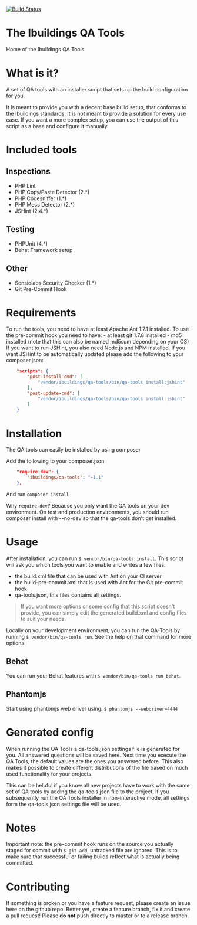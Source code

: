 [![Build Status](https://travis-ci.org/ibuildingsnl/qa-tools.svg?branch=master)](https://travis-ci.org/ibuildingsnl/qa-tools)

The Ibuildings QA Tools
=======================

Home of the Ibuildings QA Tools

# What is it?
A set of QA tools with an installer script that sets up the build configuration for you.

It is meant to provide you with a decent base build setup, that conforms to the Ibuildings standards.
It is not meant to provide a solution for every use case. If you want a more complex setup, you can use the
output of this script as a base and configure it manually.

# Included tools
## Inspections
 - PHP Lint
 - PHP Copy/Paste Detector (2.*)
 - PHP Codesniffer (1.*)
 - PHP Mess Detector (2.*)
 - JSHint (2.4.*)

## Testing
 - PHPUnit (4.*)
 - Behat Framework setup

## Other
 - Sensiolabs Security Checker (1.*)
 - Git Pre-Commit Hook

# Requirements
To run the tools, you need to have at least Apache Ant 1.7.1 installed.
To use the pre-commit hook you need to have:
    - at least git 1.7.8 installed
    - md5 installed (note that this can also be named md5sum depending on your OS)
If you want to run JSHint, you also need Node.js and NPM installed. If you want JSHint to be automatically updated
please add the following to your composer.json:
```json
    "scripts": {
        "post-install-cmd": [
            "vendor/ibuildings/qa-tools/bin/qa-tools install:jshint"
        ],
        "post-update-cmd": [
            "vendor/ibuildings/qa-tools/bin/qa-tools install:jshint"
        ]
    }
```

# Installation
The QA tools can easily be installed by using composer

Add the following to your composer.json
```json
    "require-dev": {
        "ibuildings/qa-tools": "~1.1"
    },
```

And run `composer install`

Why `require-dev`? Because you only want the QA tools on your dev environment.
On test and production environments, you should run composer install with --no-dev so that the qa-tools don't get installed.

# Usage
After installation, you can run `$ vendor/bin/qa-tools install`. This script will ask you which tools you want to enable and writes a few files:
- the build.xml file that can be used with Ant on your CI server
- the build-pre-commit.xml that is used with Ant for the Git pre-commit hook
- qa-tools.json, this files contains all settings.

> If you want more options or some config that this script doesn't provide, you can simply edit the generated build.xml and config files to suit your needs.

Locally on your development environment, you can run the QA-Tools by running `$ vendor/bin/qa-tools run`. See the help on that command for more options

## Behat
You can run your Behat features with `$ vendor/bin/qa-tools run behat`.

## Phantomjs
Start using phantomjs web driver using: `$ phantomjs --webdriver=4444`

# Generated config
When running the QA Tools a qa-tools.json settings file is generated for you. All answered questions will be saved here. Next time you execute the QA Tools, the default values are the ones you answered before.
This also makes it possible to create different distributions of the file based on much used functionality for your projects.

This can be helpful if you know all new projects have to work with the same set of QA tools by adding the qa-tools.json file to the project. If you subsequently run the QA Tools installer in non-interactive mode, all settings form the qa-tools.json settings file will be used.

# Notes
Important note: the pre-commit hook runs on the source you actually staged for commit with `$ git add`, untracked file are ignored. This is to make sure that successful or failing builds reflect what is actually being committed.

# Contributing
If something is broken or you have a feature request, please create an issue here on the github repo.
Better yet, create a feature branch, fix it and create a pull request! Please **do not** push directly to master or to a release branch.
